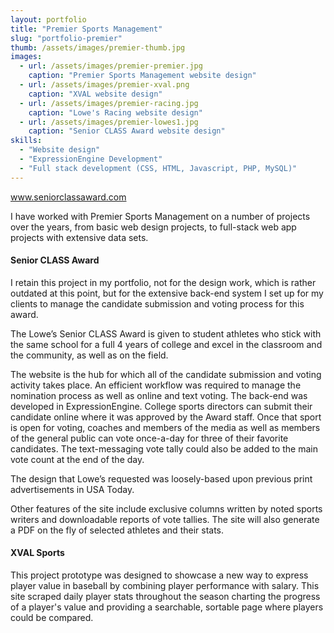 ```yaml
---
layout: portfolio
title: "Premier Sports Management"
slug: "portfolio-premier"
thumb: /assets/images/premier-thumb.jpg
images:
  - url: /assets/images/premier-premier.jpg
    caption: "Premier Sports Management website design"
  - url: /assets/images/premier-xval.png
    caption: "XVAL website design"
  - url: /assets/images/premier-racing.jpg
    caption: "Lowe's Racing website design"
  - url: /assets/images/premier-lowes1.jpg
    caption: "Senior CLASS Award website design"
skills:
  - "Website design"
  - "ExpressionEngine Development"
  - "Full stack development (CSS, HTML, Javascript, PHP, MySQL)"
---
```

<p class="portfolioExternalLink"><a href="http://www.seniorclassaward.com/" title="Senior CLASS Award">www.seniorclassaward.com</a></p>
<p>I have worked with Premier Sports Management on a number of projects over the years, from basic web design projects, to full-stack web app projects with extensive data sets.</p>
<h4>Senior CLASS Award</h4>
<p>I retain this project in my portfolio, not for the design work, which is rather outdated at this point, but for the extensive back-end system I set up for my clients to manage the candidate submission and voting process for this award.</p>
<p>The Lowe’s Senior CLASS Award is given to student athletes who stick with the same school for a full 4 years of college and excel in the classroom and the community, as well as on the field.</p>
<p>The website is the hub for which all of the candidate submission and voting activity takes place. An efficient workflow was required to manage the nomination process as well as online and text voting. The back-end was developed in ExpressionEngine. College sports directors can submit their candidate online where it was approved by the Award staff. Once that sport is open for voting, coaches and members of the media as well as members of the general public can vote once-a-day for three of their favorite candidates. The text-messaging vote tally could also be added to the main vote count at the end of the day.</p>
<p>The design that Lowe’s requested was loosely-based upon previous print advertisements in USA Today.</p>
<p>Other features of the site include exclusive columns written by noted sports writers and downloadable reports of vote tallies. The site will also generate a PDF on the fly of selected athletes and their stats.</p>
<h4>XVAL Sports</h4>
<p>This project prototype was designed to showcase a new way to express player value in baseball by combining player performance with salary. This site scraped daily player stats throughout the season charting the progress of a player's value and providing a searchable, sortable page where players could be compared.</p>